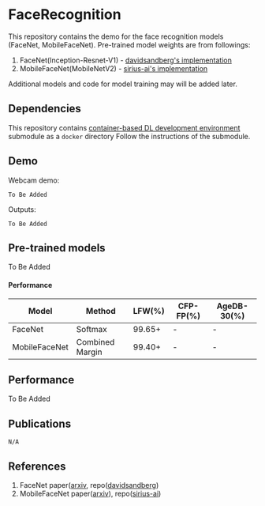 # FaceRecognition

This repository contains the demo for the face recognition models (FaceNet, MobileFaceNet). Pre-trained model weights are from followings: 
1. FaceNet(Inception-Resnet-V1) - [davidsandberg's implementation](https://github.com/davidsandberg/facenet)
2. MobileFaceNet(MobileNetV2) - [sirius-ai's implementation](https://github.com/sirius-ai/MobileFaceNet_TF)

Additional models and code for model training may will be added later.

## Dependencies

This repository contains [container-based DL development environment](https://github.com/NoUnique/devenv.docker) submodule as a `docker` directory
Follow the instructions of the submodule.


## Demo

Webcam demo:
```
To Be Added
```

Outputs:
```
To Be Added
```

## Pre-trained models

To Be Added

#### Performance
| Model         | Method          | LFW(%) | CFP-FP(%) | AgeDB-30(%) |  
| ------------- | --------------- | ------ | --------- | ----------- |  
| FaceNet       | Softmax         | 99.65+ | -         | -           |
| MobileFaceNet | Combined Margin | 99.40+ | -         | -           |


## Performance

To Be Added


## Publications
 
```
N/A
```


## References

1. FaceNet paper([arxiv](https://arxiv.org/abs/1503.03832), repo([davidsandberg](https://github.com/davidsandberg/facenet))
2. MobileFaceNet paper([arxiv](https://arxiv.org/abs/1804.07573)), repo([sirius-ai](https://github.com/sirius-ai/MobileFaceNet_TF))
